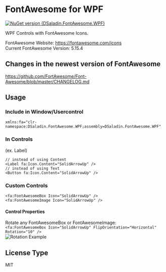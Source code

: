 # FontAwesome for WPF
[![NuGet version (DSaladin.FontAwesome.WPF)](https://img.shields.io/nuget/v/DSaladin.FontAwesome.WPF.svg?style=flat-square)](https://www.nuget.org/packages/DSaladin.FontAwesome.WPF/)  

WPF Controls with FontAwesome Icons.

FontAwesome Website: https://fontawesome.com/icons  
Current FontAwesome Version: 5.15.4

## Changes in the newest version of FontAwesome
https://github.com/FortAwesome/Font-Awesome/blob/master/CHANGELOG.md

## Usage
### Include in Window/Usercontrol
`xmlns:fa="clr-namespace:DSaladin.FontAwesome.WPF;assembly=DSaladin.FontAwesome.WPF"`

### In Controls
(ex. Label)  
```
// instead of using Content
<Label fa:Icon.Content="SolidArrowUp" />
// instead of using Text
<Button fa:Icon.Content="SolidArrowUp" />
```

### Custom Controls
```
<fa:FontAwesomeBox Icon="SolidArrowUp" />
<fa:FontAwesomeImage Icon="SolidArrowUp" />
```

#### Control Properties
Rotate any FontAwesomeBox or FontAwesomeImage:  
`<fa:FontAwesomeBox Icon="SolidArrowUp" FlipOrientation="Horizontal" Rotation="10" />`  
![Rotation Example](https://raw.githubusercontent.com/DSaladinCH/fontawesome-wpf/master/images/FontAwesomeWPF_RotationProp.png)

## License Type
MIT
